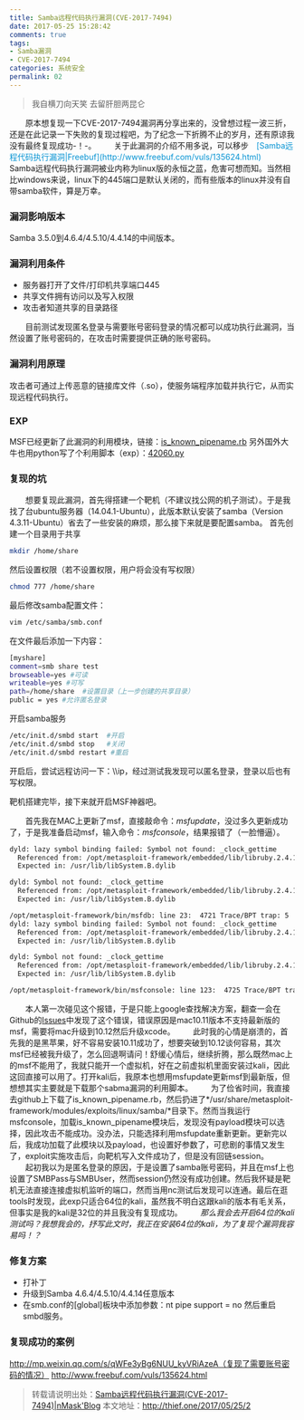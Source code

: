 ```yaml
---
title: Samba远程代码执行漏洞(CVE-2017-7494)
date: 2017-05-25 15:28:42
comments: true
tags:
- Samba漏洞
- CVE-2017-7494
categories: 系统安全
permalink: 02
---
```


<blockquote class="blockquote-center">我自横刀向天笑 去留肝胆两昆仑</blockquote>
　　原本想复现一下CVE-2017-7494漏洞再分享出来的，没曾想过程一波三折，还是在此记录一下失败的复现过程吧，为了纪念一下折腾不止的岁月，还有原谅我没有最终复现成功-！-。
<!--more -->
　　关于此漏洞的介绍不用多说，可以移步　<font color="#0593d3">[Samba远程代码执行漏洞|Freebuf](http://www.freebuf.com/vuls/135624.html)</font>　Samba远程代码执行漏洞被业内称为linux版的永恒之蓝，危害可想而知。当然相比windows来说，linux下的445端口是默认关闭的，而有些版本的linux并没有自带samba软件，算是万幸。

### 漏洞影响版本
Samba 3.5.0到4.6.4/4.5.10/4.4.14的中间版本。

### 漏洞利用条件
* 服务器打开了文件/打印机共享端口445
* 共享文件拥有访问以及写入权限
* 攻击者知道共享的目录路径

　　目前测试发现匿名登录与需要账号密码登录的情况都可以成功执行此漏洞，当然设置了账号密码的，在攻击时需要提供正确的账号密码。

### 漏洞利用原理
攻击者可通过上传恶意的链接库文件（.so），使服务端程序加载并执行它，从而实现远程代码执行。

### EXP
MSF已经更新了此漏洞的利用模块，链接：[is_known_pipename.rb](https://github.com/hdm/metasploit-framework/blob/0520d7cf76f8e5e654cb60f157772200c1b9e230/modules/exploits/linux/samba/is_known_pipename.rb)
另外国外大牛也用python写了个利用脚本（exp）：[42060.py](https://www.exploit-db.com/exploits/42060/)

### 复现的坑
　　想要复现此漏洞，首先得搭建一个靶机（不建议找公网的机子测试）。于是我找了台ubuntu服务器（14.04.1-Ubuntu），此版本默认安装了samba（Version 4.3.11-Ubuntu）省去了一些安装的麻烦，那么接下来就是要配置samba。
首先创建一个目录用于共享
```bash
mkdir /home/share
```
然后设置权限（若不设置权限，用户将会没有写权限）
```bash
chmod 777 /home/share
```
最后修改samba配置文件：
```bash
vim /etc/samba/smb.conf
```
在文件最后添加一下内容：
```bash
[myshare]
comment=smb share test
browseable=yes #可读
writeable=yes #可写
path=/home/share  #设置目录（上一步创建的共享目录）
public = yes #允许匿名登录
```
开启samba服务
```bash
/etc/init.d/smbd start  #开启
/etc/init.d/smbd stop   #关闭
/etc/init.d/smbd restart #重启
```
开启后，尝试远程访问一下：\\\\ip，经过测试我发现可以匿名登录，登录以后也有写权限。

靶机搭建完毕，接下来就开启MSF神器吧。

　　首先我在MAC上更新了msf，直接敲命令：*msfupdate*，没过多久更新成功了，于是我准备启动msf，输入命令：*msfconsole*，结果报错了（一脸懵逼）。
```bash
dyld: lazy symbol binding failed: Symbol not found: _clock_gettime
  Referenced from: /opt/metasploit-framework/embedded/lib/libruby.2.4.1.dylib (which was built for Mac OS X 10.12)
  Expected in: /usr/lib/libSystem.B.dylib

dyld: Symbol not found: _clock_gettime
  Referenced from: /opt/metasploit-framework/embedded/lib/libruby.2.4.1.dylib (which was built for Mac OS X 10.12)
  Expected in: /usr/lib/libSystem.B.dylib

/opt/metasploit-framework/bin/msfdb: line 23:  4721 Trace/BPT trap: 5       ruby "$INSTALL_DIR/embedded/framework/msfdb" "$@"
dyld: lazy symbol binding failed: Symbol not found: _clock_gettime
  Referenced from: /opt/metasploit-framework/embedded/lib/libruby.2.4.1.dylib (which was built for Mac OS X 10.12)
  Expected in: /usr/lib/libSystem.B.dylib

dyld: Symbol not found: _clock_gettime
  Referenced from: /opt/metasploit-framework/embedded/lib/libruby.2.4.1.dylib (which was built for Mac OS X 10.12)
  Expected in: /usr/lib/libSystem.B.dylib

/opt/metasploit-framework/bin/msfconsole: line 123:  4725 Trace/BPT trap: 5       $BIN/ruby $FRAMEWORK/$cmd $db_args "$@"
```
　　本人第一次碰见这个报错，于是只能上google查找解决方案，翻查一会在Github的[Issues](https://github.com/rapid7/metasploit-framework/issues/8302)中发现了这个错误，错误原因是mac10.11版本不支持最新版的msf，需要将mac升级到10.12然后升级xcode。
　　此时我的心情是崩溃的，首先我的是黑苹果，好不容易安装10.11成功了，想要突破到10.12谈何容易，其次msf已经被我升级了，怎么回退啊请问！舒缓心情后，继续折腾，那么既然mac上的msf不能用了，我就只能开一个虚拟机，好在之前虚拟机里面安装过kali，因此这回直接可以用了。打开kali后，我原本也想用msfupdate更新msf到最新版，但想想其实主要就是下载那个sabma漏洞的利用脚本。
　　为了俭省时间，我直接去github上下载了is_known_pipename.rb，然后扔进了*/usr/share/metasploit-framework/modules/exploits/linux/samba/*目录下。然而当我运行msfconsole，加载is_known_pipename模块后，发现没有payload模块可以选择，因此攻击不能成功。没办法，只能选择利用msfupdate重新更新。更新完以后，我成功加载了此模块以及payload，也设置好参数了，可悲剧的事情又发生了，exploit实施攻击后，向靶机写入文件成功了，但是没有回链session。
　　起初我以为是匿名登录的原因，于是设置了samba账号密码，并且在msf上也设置了SMBPass与SMBUser，然而session仍然没有成功创建。然后我怀疑是靶机无法直接连接虚拟机监听的端口，然而当用nc测试后发现可以连通。最后在逛tools时发现，此exp只适合64位的kali，虽然我不明白这跟kali的版本有毛关系，但事实是我的kali是32位的并且我没有复现成功。
　　*那么我会去开启64位的kali测试吗？我想我会的，抒写此文时，我正在安装64位的kali，为了复现个漏洞我容易吗！？*

### 修复方案
* 打补丁
* 升级到Samba 4.6.4/4.5.10/4.4.14任意版本
* 在smb.conf的[global]板块中添加参数：nt pipe support = no 然后重启smbd服务。

### 复现成功的案例
http://mp.weixin.qq.com/s/qWFe3yBg6NUU_kyVRiAzeA（复现了需要账号密码的情况）
http://www.freebuf.com/vuls/135624.html 



>转载请说明出处：[Samba远程代码执行漏洞(CVE-2017-7494)|nMask'Blog](http://thief.one/2017/05/25/2)
本文地址：http://thief.one/2017/05/25/2